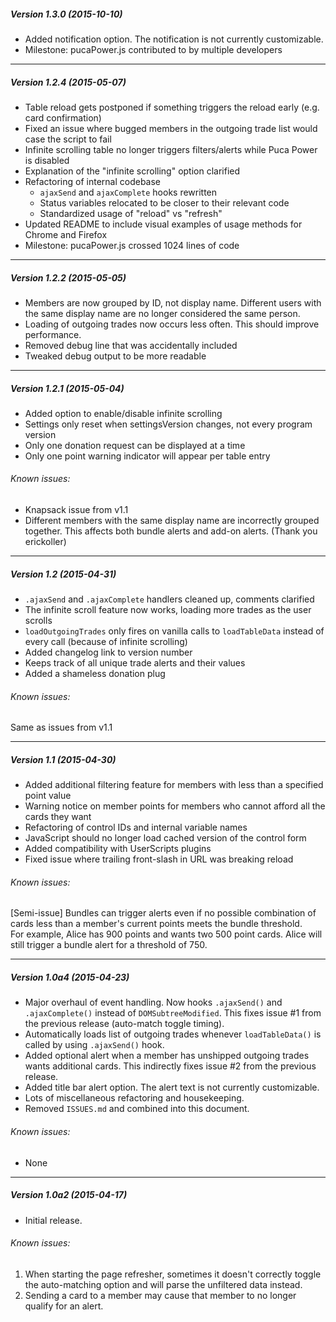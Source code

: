 ##### Version 1.3.0 (2015-10-10)

- Added notification option.  The notification is not currently customizable.
- Milestone: pucaPower.js contributed to by multiple developers
    
----------


##### Version 1.2.4 (2015-05-07)

- Table reload gets postponed if something triggers the reload early (e.g. card confirmation)
- Fixed an issue where bugged members in the outgoing trade list would case the script to fail
- Infinite scrolling table no longer triggers filters/alerts while Puca Power is disabled
- Explanation of the "infinite scrolling" option clarified
- Refactoring of internal codebase
    - `ajaxSend` and `ajaxComplete` hooks rewritten
    - Status variables relocated to be closer to their relevant code
    - Standardized usage of "reload" vs "refresh"
- Updated README to include visual examples of usage methods for Chrome and Firefox
- Milestone: pucaPower.js crossed 1024 lines of code
    
----------


##### Version 1.2.2 (2015-05-05)

- Members are now grouped by ID, not display name.  Different users with the same display name are no longer considered the same person.
- Loading of outgoing trades now occurs less often.  This should improve performance.
- Removed debug line that was accidentally included
- Tweaked debug output to be more readable

----------


##### Version 1.2.1 (2015-05-04)

- Added option to enable/disable infinite scrolling
- Settings only reset when settingsVersion changes, not every program version
- Only one donation request can be displayed at a time
- Only one point warning indicator will appear per table entry

###### Known issues:

- Knapsack issue from v1.1
- Different members with the same display name are incorrectly grouped together.  This affects both bundle alerts and add-on alerts. (Thank you erickoller)

----------


##### Version 1.2 (2015-04-31)

- `.ajaxSend` and `.ajaxComplete` handlers cleaned up, comments clarified
- The infinite scroll feature now works, loading more trades as the user scrolls
- `loadOutgoingTrades` only fires on vanilla calls to `loadTableData` instead of every call (because of infinite scrolling)
- Added changelog link to version number
- Keeps track of all unique trade alerts and their values
- Added a shameless donation plug

###### Known issues:

Same as issues from v1.1

----------


##### Version 1.1 (2015-04-30)

- Added additional filtering feature for members with less than a specified point value
- Warning notice on member points for members who cannot afford all the cards they want
- Refactoring of control IDs and internal variable names
- JavaScript should no longer load cached version of the control form
- Added compatibility with UserScripts plugins
- Fixed issue where trailing front-slash in URL was breaking reload

###### Known issues:

[Semi-issue] Bundles can trigger alerts even if no possible combination of cards less than a member's current points meets the bundle threshold.  
For example, Alice has 900 points and wants two 500 point cards.  Alice will still trigger a bundle alert for a threshold of 750.  

----------


##### Version 1.0a4 (2015-04-23)

- Major overhaul of event handling.  Now hooks `.ajaxSend()` and `.ajaxComplete()` instead of `DOMSubtreeModified`.  This fixes issue #1 from the previous release (auto-match toggle timing).
- Automatically loads list of outgoing trades whenever `loadTableData()` is called by using `.ajaxSend()` hook.
- Added optional alert when a member has unshipped outgoing trades wants additional cards.  This indirectly fixes issue #2 from the previous release.
- Added title bar alert option.  The alert text is not currently customizable.
- Lots of miscellaneous refactoring and housekeeping.
- Removed `ISSUES.md` and combined into this document.

###### Known issues:

- None

----------


##### Version 1.0a2 (2015-04-17)

- Initial release.

###### Known issues:

1. When starting the page refresher, sometimes it doesn't correctly toggle the auto-matching option and will parse the unfiltered data instead.
2. Sending a card to a member may cause that member to no longer qualify for an alert.  
